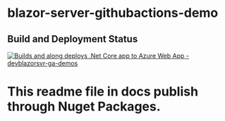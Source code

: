 # blazor-server-githubactions-demo
## Build and Deployment Status
[![Builds and along deploys .Net Core app to Azure Web App - devblazorsvr-ga-demos](https://github.com/mohanpaladugu/blazor-server-githubactions-demo/actions/workflows/CICDdeployment.yml/badge.svg)](https://github.com/mohanpaladugu/blazor-server-githubactions-demo/actions/workflows/CICDdeployment.yml)
# This readme file in docs publish through Nuget Packages.
